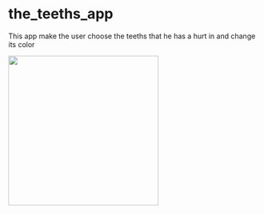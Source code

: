 # the_teeths_app

This app make the user choose the teeths that he has a hurt in and change its color 

<img src="https://user-images.githubusercontent.com/89373113/173629477-72beec53-ca36-457c-920d-087dcc9364ae.png" width= 300>

